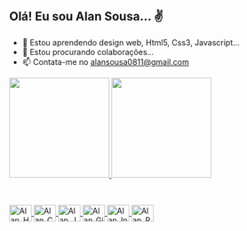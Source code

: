 ## Olá! Eu sou Alan Sousa... ✌️


- 🌱 Estou aprendendo design web, Html5, Css3, Javascript...
- 👯 Estou procurando colaborações...
- 📫 Contata-me no alansousa0811@gmail.com

<div>
  <a href="https://github.com/alansouss">
  <img height="180em" src="https://github-readme-stats.vercel.app/api?username=alansouss&show_icons=true&theme=tokyonight&include_all_commits=true&count_private=true"/>
  <img height="180em" src="https://github-readme-stats.vercel.app/api/top-langs/?username=alansouss&layout=compact&langs_count=7&theme=tokyonight"/>
</div>
  
  ##
  
  <div style="display: inline_block"><br>
    <img align="center" alt="Alan_Html5" height="30" width="40" src="https://cdn.jsdelivr.net/gh/devicons/devicon/icons/html5/html5-original.svg" />
    <img align="center" alt="Alan_Css3" height="30" width="40" src="https://cdn.jsdelivr.net/gh/devicons/devicon/icons/css3/css3-original.svg" />
    <img align="center" alt="Alan_JScript" height="30" width="40" src="https://cdn.jsdelivr.net/gh/devicons/devicon/icons/javascript/javascript-original.svg" />
    <img align="center" alt="Alan_Gimp" height="30" width="40" src="https://cdn.jsdelivr.net/gh/devicons/devicon/icons/gimp/gimp-original.svg" />
    <img align="center" alt="Alan_Inkscape" height="30" width="40" src="https://cdn.jsdelivr.net/gh/devicons/devicon/icons/inkscape/inkscape-original.svg" />
    <img align="center" alt="Alan_Photoshop" height="30" width="40" src="https://cdn.jsdelivr.net/gh/devicons/devicon/icons/photoshop/photoshop-plain.svg" />
  </div>
